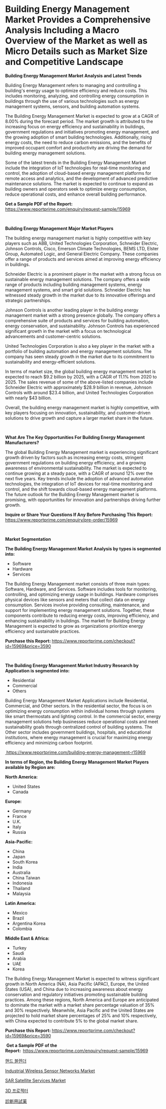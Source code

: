 <p><h1>Building Energy Management Market Provides a Comprehensive Analysis Including a Macro Overview of the Market as well as Micro Details such as Market Size and Competitive Landscape</h1></p><p><strong>Building Energy Management Market Analysis and Latest Trends</strong></p>
<p><p>Building Energy Management refers to managing and controlling a building's energy usage to optimize efficiency and reduce costs. This includes monitoring, analyzing, and controlling energy consumption in buildings through the use of various technologies such as energy management systems, sensors, and building automation systems.</p><p>The Building Energy Management Market is expected to grow at a CAGR of 8.00% during the forecast period. The market growth is attributed to the increasing focus on energy efficiency and sustainability in buildings, government regulations and initiatives promoting energy management, and the growing adoption of smart building technologies. Additionally, rising energy costs, the need to reduce carbon emissions, and the benefits of improved occupant comfort and productivity are driving the demand for building energy management solutions.</p><p>Some of the latest trends in the Building Energy Management Market include the integration of IoT technologies for real-time monitoring and control, the adoption of cloud-based energy management platforms for remote access and analytics, and the development of advanced predictive maintenance solutions. The market is expected to continue to expand as building owners and operators seek to optimize energy consumption, reduce operational costs, and enhance overall building performance.</p></p>
<p><strong>Get a Sample PDF of the Report:&nbsp;</strong> <a href="https://www.reportprime.com/enquiry/request-sample/15969">https://www.reportprime.com/enquiry/request-sample/15969</a></p>
<p>&nbsp;</p>
<p><strong>Building Energy Management Major Market Players</strong></p>
<p><p>The building energy management market is highly competitive with key players such as ABB, United Technologies Corporation, Schneider Electric, Johnson Controls, Cisco, Emerson Climate Technologies, BEMS LTD, Elster Group, Automated Logic, and General Electric Company. These companies offer a range of products and services aimed at improving energy efficiency in buildings.</p><p>Schneider Electric is a prominent player in the market with a strong focus on sustainable energy management solutions. The company offers a wide range of products including building management systems, energy management systems, and smart grid solutions. Schneider Electric has witnessed steady growth in the market due to its innovative offerings and strategic partnerships.</p><p>Johnson Controls is another leading player in the building energy management market with a strong presence globally. The company offers a comprehensive suite of products and services for building automation, energy conservation, and sustainability. Johnson Controls has experienced significant growth in the market with a focus on technological advancements and customer-centric solutions.</p><p>United Technologies Corporation is also a key player in the market with a portfolio of building automation and energy management solutions. The company has seen steady growth in the market due to its commitment to sustainability and energy-efficient solutions.</p><p>In terms of market size, the global building energy management market is expected to reach $9.2 billion by 2025, with a CAGR of 11.1% from 2020 to 2025. The sales revenue of some of the above-listed companies include Schneider Electric with approximately $28.9 billion in revenue, Johnson Controls with around $23.4 billion, and United Technologies Corporation with nearly $43 billion.</p><p>Overall, the building energy management market is highly competitive, with key players focusing on innovation, sustainability, and customer-driven solutions to drive growth and capture a larger market share in the future.</p></p>
<p>&nbsp;</p>
<p><strong>What Are The Key Opportunities For Building Energy Management Manufacturers?</strong></p>
<p><p>The global Building Energy Management market is experiencing significant growth driven by factors such as increasing energy costs, stringent government regulations on building energy efficiency, and a growing awareness of environmental sustainability. The market is expected to continue growing at a steady pace, with a CAGR of around 12% over the next five years. Key trends include the adoption of advanced automation technologies, the integration of IoT devices for real-time monitoring and control, and the shift towards cloud-based energy management platforms. The future outlook for the Building Energy Management market is promising, with opportunities for innovation and partnerships driving further growth.</p></p>
<p><strong>Inquire or Share Your Questions If Any Before Purchasing This Report:</strong> <a href="https://www.reportprime.com/enquiry/pre-order/15969">https://www.reportprime.com/enquiry/pre-order/15969</a></p>
<p>&nbsp;</p>
<p><strong>Market Segmentation</strong></p>
<p><strong>The Building Energy Management Market Analysis by types is segmented into:</strong></p>
<p><ul><li>Software</li><li>Hardware</li><li>Services</li></ul></p>
<p><p>The Building Energy Management market consists of three main types: Software, Hardware, and Services. Software includes tools for monitoring, controlling, and optimizing energy usage in buildings. Hardware comprises physical devices like sensors and meters that collect data on energy consumption. Services involve providing consulting, maintenance, and support for implementing energy management solutions. Together, these components contribute to reducing energy costs, improving efficiency, and enhancing sustainability in buildings. The market for Building Energy Management is expected to grow as organizations prioritize energy efficiency and sustainable practices.</p></p>
<p><strong>Purchase this Report:&nbsp;</strong><a href="https://www.reportprime.com/checkout?id=15969&price=3590">https://www.reportprime.com/checkout?id=15969&price=3590</a></p>
<p>&nbsp;</p>
<p><strong>The Building Energy Management Market Industry Research by Application is segmented into:</strong></p>
<p><ul><li>Residential</li><li>Commercial</li><li>Others</li></ul></p>
<p><p>Building Energy Management Market Applications include Residential, Commercial, and Other sectors. In the residential sector, the focus is on optimizing energy consumption within individual homes through systems like smart thermostats and lighting control. In the commercial sector, energy management solutions help businesses reduce operational costs and meet sustainability goals through centralized control of building systems. The Other sector includes government buildings, hospitals, and educational institutions, where energy management is crucial for maximizing energy efficiency and minimizing carbon footprint.</p></p>
<p><a href="https://www.reportprime.com/building-energy-management-r15969">&nbsp;https://www.reportprime.com/building-energy-management-r15969</a></p>
<p><strong>In terms of Region, the Building Energy Management Market Players available by Region are:</strong></p>
<p>
    <p> <strong> North America: </strong>
        <ul>
            <li>United States</li>
            <li>Canada</li>
        </ul>
        </p> 
    <p> <strong> Europe: </strong>
        <ul>
            <li>Germany</li>
            <li>France</li>
            <li>U.K.</li>
            <li>Italy</li>
            <li>Russia</li>
        </ul>
        </p> 
    <p> <strong> Asia-Pacific: </strong>
        <ul>
            <li>China</li>
            <li>Japan</li>
            <li>South Korea</li>
            <li>India</li>
            <li>Australia</li>
            <li>China Taiwan</li>
            <li>Indonesia</li>
            <li>Thailand</li>
            <li>Malaysia</li>
        </ul>
        </p> 
    <p> <strong> Latin America: </strong>
        <ul>
            <li>Mexico</li>
            <li>Brazil</li>
            <li>Argentina Korea</li>
            <li>Colombia</li>
        </ul>
        </p> 
    <p> <strong> Middle East & Africa: </strong>
        <ul>
            <li>Turkey</li>
            <li>Saudi</li>
            <li>Arabia</li>
            <li>UAE</li>
            <li>Korea</li>
        </ul>
    </p>
    </p>
<p><p>The Building Energy Management Market is expected to witness significant growth in North America (NA), Asia Pacific (APAC), Europe, the United States (USA), and China due to increasing awareness about energy conservation and regulatory initiatives promoting sustainable building practices. Among these regions, North America and Europe are anticipated to dominate the market with a market share percentage valuation of 35% and 30% respectively. Meanwhile, Asia Pacific and the United States are projected to hold market share percentages of 25% and 10% respectively, with China expected to contribute 5% to the global market share.</p></p>
<p><strong>Purchase this Report: </strong><a href="https://www.reportprime.com/checkout?id=15969&price=3590">https://www.reportprime.com/checkout?id=15969&price=3590</a></p>
<p>&nbsp;<strong>Get a Sample PDF of the Report:&nbsp;&nbsp;</strong><a href="https://www.reportprime.com/enquiry/request-sample/15969">https://www.reportprime.com/enquiry/request-sample/15969</a></p>
<p><strong></strong></p>
<p><p><a href="https://medium.com/@jamar_anas/%ED%95%B8%EB%93%9C-%EB%B8%94%EB%A0%8C%EB%8D%94-%EC%8B%9C%EC%9E%A5-%EA%B7%9C%EB%AA%A8-%EC%84%B1%EC%9E%A5-%EB%B0%8F-%EC%8B%9C%EC%9E%A5-%EC%84%B8%EB%B6%84%ED%99%94-%EB%B0%8F-%EC%A7%80%EC%97%AD%EB%B3%84-%EC%9D%B8%EC%82%AC%EC%9D%B4%ED%8A%B8-%EB%B0%8F-2031%EB%85%84%EA%B9%8C%EC%A7%80%EC%9D%98-%EC%98%88%EC%B8%A1%EC%97%90-%EB%8C%80%ED%95%9C-%EC%82%B0%EC%97%85-%EB%B6%84%EC%84%9D-e8e47fa38a99">핸드 블렌더</a></p><p><a href="https://github.com/DeonteStanton2023/Market-Research-Report-List-2/blob/main/industrial-wireless-sensor-networks-market.md">Industrial Wireless Sensor Networks Market</a></p><p><a href="https://medium.com/@mslonkoss21/sar-satellite-services-market-a-global-and-regional-analysis-focus-on-region-country-level-83afe6ed5d78">SAR Satellite Services Market</a></p><p><a href="https://medium.com/@maxinewilloughby/3d-%ED%94%84%EB%A1%9C%EC%A0%9D%ED%84%B0-%EC%8B%9C%EC%9E%A5-%EA%B7%9C%EB%AA%A8-%EB%B0%8F-%EC%A0%90%EC%9C%A0%EC%9C%A8-%EB%B6%84%EC%84%9D-%EC%84%B1%EC%9E%A5-%EB%8F%99%ED%96%A5-%EB%B0%8F-%EC%98%88%EC%B8%A1-2024-2031-a8a71b5812ad">3D 프로젝터</a></p><p><a href="https://medium.com/@willismills2023/%E5%B0%86%E6%9D%A5%E3%81%AE%E3%82%B0%E3%83%AD%E3%83%BC%E3%83%90%E3%83%AB%E8%A8%BA%E6%96%AD%E8%96%AC%E5%B8%82%E5%A0%B4%E3%81%AE%E3%83%88%E3%83%AC%E3%83%B3%E3%83%89-2024%E5%B9%B4%E3%81%8B%E3%82%892031%E5%B9%B4%E3%81%BE%E3%81%A7%E3%81%AE174%E3%83%9A%E3%83%BC%E3%82%B8%E3%81%A7%E3%81%AE%E3%83%9E%E3%83%BC%E3%82%B1%E3%83%83%E3%83%88%E6%B4%9E%E5%AF%9F%E3%81%A8%E5%88%86%E6%9E%90-fe965723408f">診断用試薬</a></p></p>